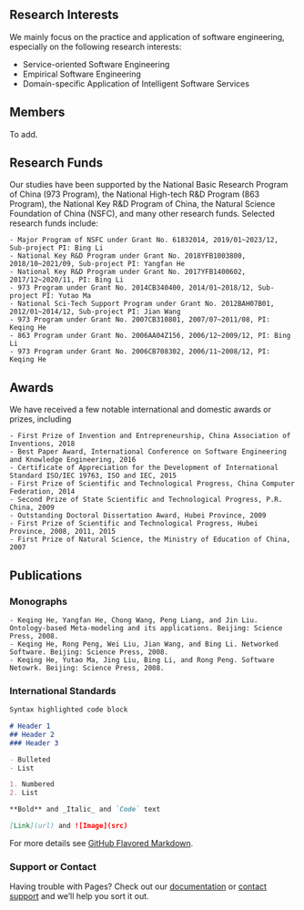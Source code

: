 ## Research Interests

We mainly focus on the practice and application of software engineering, especially on the following research interests:

- Service-oriented Software Engineering
- Empirical Software Engineering
- Domain-specific Application of Intelligent Software Services

## Members
To add.

## Research Funds

Our studies have been supported by the National Basic Research Program of China (973 Program), the National High-tech R&D Program (863 Program), the National Key R&D Program of China, the Natural Science Foundation of China (NSFC), and many other research funds. Selected research funds include:
``` 
- Major Program of NSFC under Grant No. 61832014, 2019/01~2023/12, Sub-project PI: Bing Li 
- National Key R&D Program under Grant No. 2018YFB1003800, 2018/10~2021/09, Sub-project PI: Yangfan He
- National Key R&D Program under Grant No. 2017YFB1400602, 2017/12~2020/11, PI: Bing Li
- 973 Program under Grant No. 2014CB340400, 2014/01~2018/12, Sub-project PI: Yutao Ma
- National Sci-Tech Support Program under Grant No. 2012BAH07B01, 2012/01~2014/12, Sub-project PI: Jian Wang
- 973 Program under Grant No. 2007CB310801, 2007/07~2011/08, PI: Keqing He
- 863 Program under Grant No. 2006AA04Z156, 2006/12~2009/12, PI: Bing Li
- 973 Program under Grant No. 2006CB708302, 2006/11~2008/12, PI: Keqing He
```

## Awards

We have received a few notable international and domestic awards or prizes, including
``` 
- First Prize of Invention and Entrepreneurship, China Association of Inventions, 2018
- Best Paper Award, International Conference on Software Engineering and Knowledge Engineering, 2016
- Certificate of Appreciation for the Development of International Standard ISO/IEC 19763, ISO and IEC, 2015
- First Prize of Scientific and Technological Progress, China Computer Federation, 2014
- Second Prize of State Scientific and Technological Progress, P.R. China, 2009
- Outstanding Doctoral Dissertation Award, Hubei Province, 2009
- First Prize of Scientific and Technological Progress, Hubei Province, 2008, 2011, 2015
- First Prize of Natural Science, the Ministry of Education of China, 2007
``` 

## Publications

### Monographs
``` 
- Keqing He, Yangfan He, Chong Wang, Peng Liang, and Jin Liu. Ontology-based Meta-modeling and its applications. Beijing: Science Press, 2008.
- Keqing He, Rong Peng, Wei Liu, Jian Wang, and Bing Li. Networked Software. Beijing: Science Press, 2008.
- Keqing He, Yutao Ma, Jing Liu, Bing Li, and Rong Peng. Software Netowrk. Beijing: Science Press, 2008.
``` 

### International Standards

```markdown
Syntax highlighted code block

# Header 1
## Header 2
### Header 3

- Bulleted
- List

1. Numbered
2. List

**Bold** and _Italic_ and `Code` text

[Link](url) and ![Image](src)
```

For more details see [GitHub Flavored Markdown](https://guides.github.com/features/mastering-markdown/).

### Support or Contact

Having trouble with Pages? Check out our [documentation](https://help.github.com/categories/github-pages-basics/) or [contact support](https://github.com/contact) and we’ll help you sort it out.
